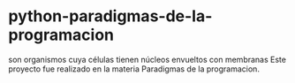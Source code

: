 # python-paradigmas-de-la-programacion
son organismos cuya  células tienen  núcleos envueltos con  membranas
Este proyecto fue realizado en la materia Paradigmas de la programacion.
